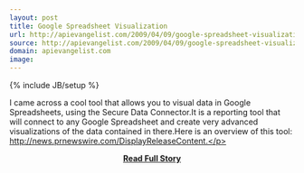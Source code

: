 ```yaml
---
layout: post
title: Google Spreadsheet Visualization
url: http://apievangelist.com/2009/04/09/google-spreadsheet-visualization/
source: http://apievangelist.com/2009/04/09/google-spreadsheet-visualization/
domain: apievangelist.com
image: 
---
```

{% include JB/setup %}<p>I came across a cool tool that allows you to visual data in Google Spreadsheets, using the Secure Data Connector.It is a reporting tool that will connect to any Google Spreadsheet and create very advanced visualizations of the data contained in there.Here is an overview of this tool: http://news.prnewswire.com/DisplayReleaseContent.</p>
<center><p><a href="http://apievangelist.com/2009/04/09/google-spreadsheet-visualization/" style='padding:25px; font-sze:18px; font-weight: bold;'>Read Full Story</a></p></center>
